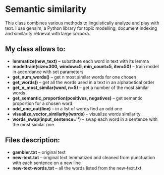 # Semantic similarity

This class combines various methods to linguistically analyze and play with text. 
I use gensim, a Python library for topic modelling, document indexing and similarity retrieval with large corpora.

## My class allows to:
* **lemmatize(new_text)** – substitute each word in text with its lemma
* **modeltrain(size=300, window=5, min_count=5, iter=50)** – train model in accordance with set parameters
* **get_num_words()** – get n most similar words for one chosen
* **get_words()** – get all the words used in a text in an alphabetical order
* **get_n_most_similar(word, n=5)** – get a number of the most similar words
* **get_semantic_proportion(positives, negatives)** – get semantic proportion for a chosen word
* **odd_one_out(line)** – in a list of words find an odd one
* **visualize_vector_similarity(words)** – visualize words similarity 
* **words_swap(input_sentence='')** – swap each word in a sentence with the most similar one

## Files description:
* **gambler.txt** – original text
* **new-text.txt** – original text lemmatized and cleaned from punctuation with each sentence on a new line
* **new-text-words.txt** – all the words listed from the new-text.txt

